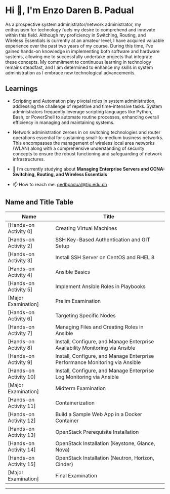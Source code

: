 # Hi 👋, I'm Enzo Daren B. Padual

As a prospective system administrator/network administrator, my enthusiasm for technology fuels my desire to comprehend and innovate within this field. Although my proficiency in Switching, Routing, and Wireless Essentials is currently at an amateur level, I have acquired valuable experience over the past two years of my course. During this time, I've gained hands-on knowledge in implementing both software and hardware systems, allowing me to successfully undertake projects that integrate these concepts. My commitment to continuous learning in technology remains steadfast, and I am determined to enhance my skills in system administration as I embrace new technological advancements.

## Learnings

- Scripting and Automation play pivotal roles in system administration, addressing the challenge of repetitive and time-intensive tasks. System administrators frequently leverage scripting languages like Python, Bash, or PowerShell to automate routine processes, enhancing overall efficiency in managing and maintaining systems.
  
- Network administration zeroes in on switching technologies and router operations essential for sustaining small-to-medium business networks. This encompasses the management of wireless local area networks (WLAN) along with a comprehensive understanding of security concepts to ensure the robust functioning and safeguarding of network infrastructures.

- 🌱 I’m currently studying about **Managing Enterprise Servers and CCNA: Switching, Routing, and Wireless Essentials**
  
- 📫 How to reach me: [qedbpadual@tip.edu.ph](mailto:qedbpadual@tip.edu.ph)

## Name and Title Table

| Name         | Title      |
| ------------ | ---------- |
| [Hands-on Activity 0]   | Creating Virtual Machines   |
| [Hands-on Activity 2]   | SSH Key-Based Authentication and GIT Setup  |
| [Hands-on Activity 3]   | Install SSH Server on CentOS and RHEL 8    |
| [Hands-on Activity 4]   | Ansible Basics    |
| [Hands-on Activity 5]   | Implement Ansible Roles in Playbooks    |
| [Major Examination]   | Prelim Examination    |
| [Hands-on Activity 6]   | Targeting Specific Nodes    |
| [Hands-on Activity 7]   | Managing Files and Creating Roles in Ansible    |
| [Hands-on Activity 8]   | Install, Configure, and Manage Enterprise Availability Monitoring via Ansible   |
| [Hands-on Activity 9]   | Install, Configure, and Manage Enterprise Performance Monitoring via Ansible    |
| [Hands-on Activity 10]   | Install, Configure, and Manage Enterprise Log Monitoring via Ansible    |
| [Major Examination]  | Midterm Examination    |
| [Hands-on Activity 11]   | Containerization    |
| [Hands-on Activity 12]  | Build a Sample Web App in a Docker Container    |
| [Hands-on Activity 13]   | OpenStack Prerequisite Installation    |
| [Hands-on Activity 14]   | OpenStack Installation (Keystone, Glance, Nova)    |
| [Hands-on Activity 15]   | OpenStack Installation (Neutron, Horizon, Cinder)    |
| [Major Examination]   | Final Examination    |
****
